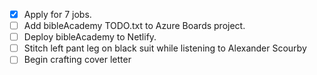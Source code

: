 - [X] Apply for 7 jobs.
- [ ] Add bibleAcademy TODO.txt to Azure Boards project.
- [ ] Deploy bibleAcademy to Netlify.
- [ ] Stitch left pant leg on black suit while listening to Alexander Scourby
- [ ] Begin crafting cover letter